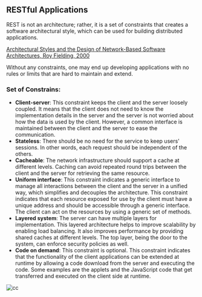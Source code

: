 ## RESTful Applications
REST is not an architecture; rather, it is a set of constraints that creates a software architectural style,
which can be used for building distributed applications.

[Architectural Styles and the Design of Network-Based Software Architectures, Roy
Fielding, 2000](http://www.ics.uci.edu/~fielding/pubs/dissertation/top.htm)

Without any constraints, one may end up
developing applications with no rules or limits that are hard to maintain and extend.

### Set of Constrains:
- **Client-server**: This constraint keeps the client and the server loosely coupled. It means that the
client does not need to know the implementation details in the server and the server is not
worried about how the data is used by the client. However, a common interface is maintained
between the client and the server to ease the communication.
- **Stateless**: There should be no need for the service to keep users' sessions. In other words, each
request should be independent of the others.
- **Cacheable**: The network infrastructure should
support a cache at different levels. Caching can avoid repeated round trips between the client
and the server for retrieving the same resource.
- **Uniform interface**: This constraint indicates a generic interface to manage all interactions
between the client and the server in a unified way, which simplifies and decouples the
architecture. This constraint indicates that each resource exposed for use by the client must have
a unique address and should be accessible through a generic interface. The client can act on the
resources by using a generic set of methods.
- **Layered system**: The server can have multiple layers for implementation. This layered
architecture helps to improve scalability by enabling load balancing. It also improves
performance by providing shared caches at different levels. The top layer, being the door to the
system, can enforce security policies as well.
- **Code on demand**: This constraint is optional. This constraint indicates that the functionality of
the client applications can be extended at runtime by allowing a code download from the server
and executing the code. Some examples are the applets and the JavaScript code that get
transferred and executed on the client side at runtime.

![cc]()

